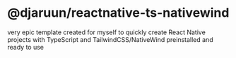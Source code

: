 # @djaruun/reactnative-ts-nativewind
very epic template created for myself to quickly create React Native projects with TypeScript and TailwindCSS/NativeWind preinstalled and ready to use
